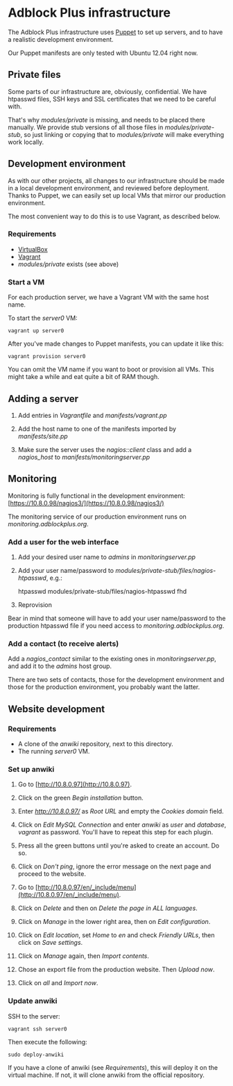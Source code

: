 Adblock Plus infrastructure
===========================

The Adblock Plus infrastructure uses [Puppet](http://puppetlabs.com/)
to set up servers, and to have a realistic development environment.

Our Puppet manifests are only tested with Ubuntu 12.04 right now.

Private files
-------------

Some parts of our infrastructure are, obviously, confidential. We have
htpasswd files, SSH keys and SSL certificates that we need to be
careful with.

That's why _modules/private_ is missing, and needs to be placed there
manually. We provide stub versions of all those files in
_modules/private-stub_, so just linking or copying that to
_modules/private_ will make everything work locally.

Development environment
-----------------------

As with our other projects, all changes to our infrastructure should
be made in a local development environment, and reviewed before
deployment. Thanks to Puppet, we can easily set up local VMs that
mirror our production environment.

The most convenient way to do this is to use Vagrant, as described
below.

### Requirements

* [VirtualBox](https://www.virtualbox.org/)
* [Vagrant](http://vagrantup.com/)
* _modules/private_ exists (see above)

### Start a VM

For each production server, we have a Vagrant VM with the same host
name.

To start the _server0_ VM:

	vagrant up server0

After you've made changes to Puppet manifests, you can update it like this:

	vagrant provision server0

You can omit the VM name if you want to boot or provision all
VMs. This might take a while and eat quite a bit of RAM though.

Adding a server
---------------

1. Add entries in _Vagrantfile_ and _manifests/vagrant.pp_

2. Add the host name to one of the manifests imported by
_manifests/site.pp_

3. Make sure the server uses the _nagios::client_ class and add a
_nagios\_host_ to _manifests/monitoringserver.pp_

Monitoring
----------

Monitoring is fully functional in the development environment:
[https://10.8.0.98/nagios3/](https://10.8.0.98/nagios3/)

The monitoring service of our production environment runs on
_monitoring.adblockplus.org_.

### Add a user for the web interface

1. Add your desired user name to _admins_ in _monitoringserver.pp_

2. Add your user name/password to
_modules/private-stub/files/nagios-htpasswd_, e.g.:
    
	htpasswd modules/private-stub/files/nagios-htpasswd fhd

3. Reprovision

Bear in mind that someone will have to add your user name/password to
the production htpasswd file if you need access to
_monitoring.adblockplus.org_.

### Add a contact (to receive alerts)

Add a _nagios\_contact_ similar to the existing ones in
_monitoringserver.pp_, and add it to the _admins_ host group.

There are two sets of contacts, those for the development environment
and those for the production environment, you probably want the
latter.

Website development
-------------------

### Requirements

* A clone of the _anwiki_ repository, next to this directory.
* The running _server0_ VM.

### Set up anwiki

1. Go to [http://10.8.0.97](http://10.8.0.97).

2. Click on the green _Begin installation_ button.

3. Enter _http://10.8.0.97/_ as _Root URL_ and empty the _Cookies
domain_ field.

4. Click on _Edit MySQL Connection_ and enter _anwiki_ as _user_ and
_database_, _vagrant_ as password. You'll have to repeat this step for
each plugin.

5. Press all the green buttons until you're asked to create an account. Do so.

6. Click on _Don't ping_, ignore the error message on the next page
and proceed to the website.

7. Go to
[http://10.8.0.97/en/_include/menu](http://10.8.0.97/en/_include/menu).

8. Click on _Delete_ and then on _Delete the page in ALL languages_.

9. Click on _Manage_ in the lower right area, then on _Edit
configuration_.

10. Click on _Edit location_, set _Home_ to _en_ and check _Friendly
URLs_, then click on _Save settings_.

11. Click on _Manage_ again, then _Import contents_.

12. Chose an export file from the production website. Then _Upload
now_.

13. Click on _all_ and _Import now_.

### Update anwiki

SSH to the server:

	vagrant ssh server0

Then execute the following:

	sudo deploy-anwiki

If you have a clone of anwiki (see _Requirements_), this will deploy
it on the virtual machine. If not, it will clone anwiki from the
official repository.
